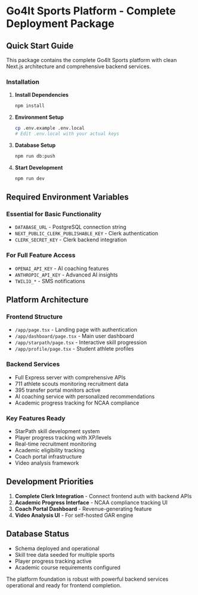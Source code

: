 # Go4It Sports Platform - Complete Deployment Package

## **Quick Start Guide**

This package contains the complete Go4It Sports platform with clean Next.js architecture and comprehensive backend services.

### **Installation**

1. **Install Dependencies**
   ```bash
   npm install
   ```

2. **Environment Setup**
   ```bash
   cp .env.example .env.local
   # Edit .env.local with your actual keys
   ```

3. **Database Setup**
   ```bash
   npm run db:push
   ```

4. **Start Development**
   ```bash
   npm run dev
   ```

## **Required Environment Variables**

### **Essential for Basic Functionality**
- `DATABASE_URL` - PostgreSQL connection string
- `NEXT_PUBLIC_CLERK_PUBLISHABLE_KEY` - Clerk authentication
- `CLERK_SECRET_KEY` - Clerk backend integration

### **For Full Feature Access**
- `OPENAI_API_KEY` - AI coaching features
- `ANTHROPIC_API_KEY` - Advanced AI insights
- `TWILIO_*` - SMS notifications

## **Platform Architecture**

### **Frontend Structure**
- `/app/page.tsx` - Landing page with authentication
- `/app/dashboard/page.tsx` - Main user dashboard
- `/app/starpath/page.tsx` - Interactive skill progression
- `/app/profile/page.tsx` - Student athlete profiles

### **Backend Services**
- Full Express server with comprehensive APIs
- 711 athlete scouts monitoring recruitment data
- 395 transfer portal monitors active
- AI coaching service with personalized recommendations
- Academic progress tracking for NCAA compliance

### **Key Features Ready**
- StarPath skill development system
- Player progress tracking with XP/levels
- Real-time recruitment monitoring
- Academic eligibility tracking
- Coach portal infrastructure
- Video analysis framework

## **Development Priorities**

1. **Complete Clerk Integration** - Connect frontend auth with backend APIs
2. **Academic Progress Interface** - NCAA compliance tracking UI
3. **Coach Portal Dashboard** - Revenue-generating feature
4. **Video Analysis UI** - For self-hosted GAR engine

## **Database Status**
- Schema deployed and operational
- Skill tree data seeded for multiple sports
- Player progress tracking active
- Academic course requirements configured

The platform foundation is robust with powerful backend services operational and ready for frontend completion.